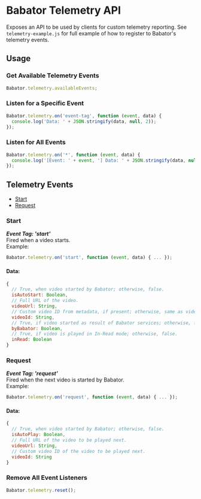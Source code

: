 # Babator Telemetry API
Exposes an API to be used by clients for custom telemetry reporting.
See `telemetry-example.js` for full example of how to register to Babator's telemetry events.

## Usage

### Get Available Telemetry Events
```javascript
Babator.telemetry.availableEvents;
```

### Listen for a Specific Event
```javascript
Babator.telemetry.on('event-tag', function (event, data) {
  console.log('Data: ' + JSON.stringify(data, null, 2));
});
```

### Listen for All Events
```javascript
Babator.telemetry.on('*', function (event, data) {
  console.log('[Event: ' + event, '] Data: ' + JSON.stringify(data, null, 2));
});
```

## Telemetry Events
* [Start](#start)
* [Request](#request)

### Start
**_Event Tag: 'start'_**  
Fired when a video starts.  
Example:
```javascript 
Babator.telemetry.on('start', function (event, data) { ... });
```

#### Data: 
```javascript
{
  // True, when video started by Babator; otherwise, false.
  isAutoStart: Boolean,
  // Full URL of the video.
  videoUrl: String,
  // Custom video ID from metadata, if present; otherwise, same as videoUrl.   
  videoId: String,
  // True, if video started as result of Babator services; otherwise, false.
  byBabator: Boolean,
  // True, if video is played in In-Read mode; otherwise, false.
  inRead: Boolean
}
```

### Request
**_Event Tag: 'request'_**  
Fired when the next video is started by Babator.  
Example:
```javascript 
Babator.telemetry.on('request', function (event, data) { ... });
```

#### Data: 
```javascript
{
  // True, when video started by Babator; otherwise, false.
  isAutoPlay: Boolean,
  // Full URL of the video to be played next.
  videoUrl: String,
  // Custom video ID of the video to be played next.
  videoId: String
}
```

### Remove All Event Listeners
```javascript
Babator.telemetry.reset();
```
